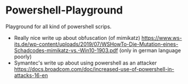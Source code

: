 # Powershell-Playground
Playground for all kind of powershell scrips. 


- Really nice write up about obfuscation (of mimikatz) https://www.ws-its.de/wp-content/uploads/2019/07/WSHowTo-Die-Mutation-eines-Schadcodes-mimikatz-vs.-Win10-1903.pdf (only in german language poorly)
- Symantec's write up about using powershell as an attacker https://docs.broadcom.com/doc/increased-use-of-powershell-in-attacks-16-en
